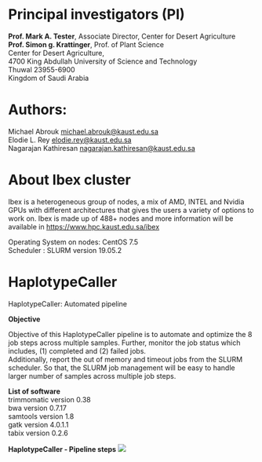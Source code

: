 

# Principal investigators (PI)
**Prof. Mark A. Tester**, Associate Director, Center for Desert Agriculture <br/>
**Prof. Simon g. Krattinger**, Prof. of Plant Science <br/>
Center for Desert Agriculture, <br/>
4700 King Abdullah University of Science and Technology <br/>
Thuwal 23955-6900 <br/>
Kingdom of Saudi Arabia <br/>


# Authors:
Michael Abrouk <michael.abrouk@kaust.edu.sa> <br/>
Elodie L. Rey <elodie.rey@kaust.edu.sa> <br/>
Nagarajan Kathiresan <nagarajan.kathiresan@kaust.edu.sa> <br/>


# About Ibex cluster

Ibex is a heterogeneous group of nodes, a mix of AMD, INTEL and Nvidia GPUs with different architectures that gives the users a variety of options to work on.
Ibex is made up of 488+ nodes and more information will be available in https://www.hpc.kaust.edu.sa/ibex <br/>

Operating System on nodes: CentOS 7.5 <br/>
Scheduler : SLURM version 19.05.2 <br/>



# HaplotypeCaller
HaplotypeCaller: Automated pipeline 

**Objective**

Objective of this HaplotypeCaller pipeline is to automate and optimize the 8 job steps across multiple samples. Further, monitor the job status which includes, (1) completed and (2) failed jobs. <br/>
Additionally, report the out of memory and timeout jobs from the SLURM scheduler. So that, the SLURM job management will be easy to handle larger number of samples across multiple job steps. <br/>


**List of software** <br/>
trimmomatic version 0.38 <br/>
bwa version 0.7.17  <br/>
samtools version 1.8 <br/>
gatk version 4.0.1.1 <br/>
tabix version 0.2.6 <br/>


**HaplotypeCaller - Pipeline steps**
![](https://www.hpc.kaust.edu.sa/sites/default/files/files/public/workflows/HaplotypeCaller_workflow.png)
